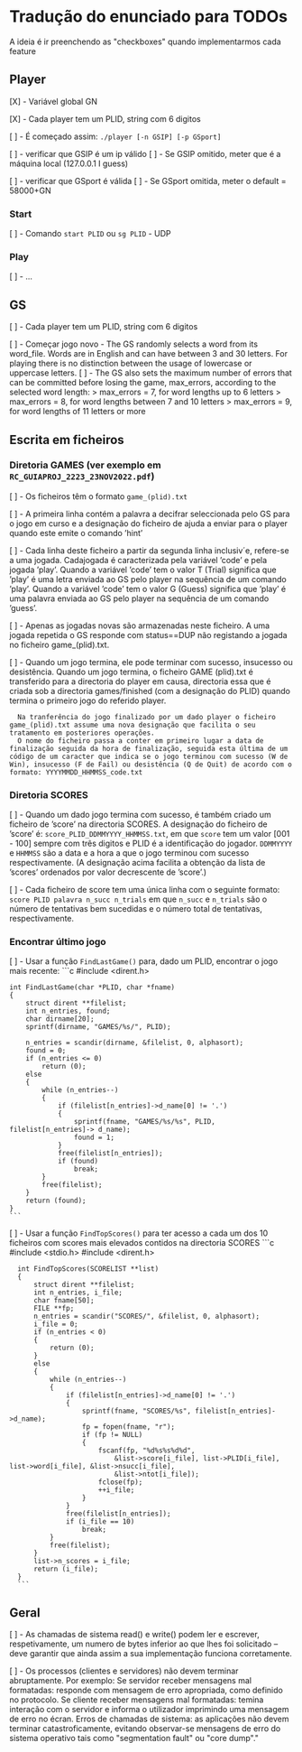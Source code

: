 # Tradução do enunciado para TODOs
A ideia é ir preenchendo as "checkboxes" quando implementarmos cada feature

## Player

[X] - Variável global GN

[X] - Cada player tem um PLID, string com 6 digitos

[ ] - É começado assim: `./player [-n GSIP] [-p GSport]`

[ ] - verificar que GSIP é um ip válido
[ ] - Se GSIP omitido, meter que é a máquina local (127.0.0.1 I guess)

[ ] - verificar que GSport é válida
[ ] - Se GSport omitida, meter o default = 58000+GN

### Start

[ ] - Comando `start PLID` ou `sg PLID` - UDP
      
### Play
[ ] - ...

## GS

[ ] - Cada player tem um PLID, string com 6 digitos

[ ] - Começar jogo novo - The GS randomly selects a word from its word_file. Words are in English 
      and can have between 3 and 30 letters. For playing there is no distinction
      between the usage of lowercase or uppercase letters.
[ ] - The GS also sets the maximum number of errors that can be committed before losing the game, 
       max_errors, according to the selected word length:
       > max_errors = 7, for word lengths up to 6 letters
       > max_errors = 8, for word lengths between 7 and 10 letters
       > max_errors = 9, for word lengths of 11 letters or more


## Escrita em ficheiros

### Diretoria GAMES (ver exemplo em `RC_GUIAPROJ_2223_23NOV2022.pdf`)

[ ] - Os ficheiros têm o formato `game_(plid).txt`

[ ] - A primeira linha contém a palavra a decifrar seleccionada pelo GS para o jogo em curso e a 
      designação do ficheiro de ajuda a enviar para o player quando este emite o comando ’hint’

[ ] - Cada linha deste ficheiro a partir da segunda linha inclusiv´e, refere-se a uma jogada. 
      Cadajogada é caracterizada pela variável ’code’ e pela jogada ’play’. Quando a variável ’code’ tem o valor T (Trial) significa que ’play’ é uma letra enviada ao GS pelo player na sequência de um comando ’play’. Quando a variável ’code’ tem o valor G (Guess) significa que ’play’ é uma palavra enviada ao GS pelo player na sequência de um comando ’guess’.
      
[ ] - Apenas as jogadas novas são armazenadas neste ficheiro. A uma jogada repetida o GS responde 
      com status==DUP não registando a jogada no ficheiro game_(plid).txt.

[ ] - Quando um jogo termina, ele pode terminar com sucesso, insucesso ou desistência. 
      Quando um jogo termina, o ficheiro GAME (plid).txt é transferido para a directoria do player em causa, directoria essa que é criada sob a directoria games/finished (com a designação do PLID) quando termina o primeiro jogo do referido player. 
      
      Na tranferência do jogo finalizado por um dado player o ficheiro game_(plid).txt assume uma nova designação que facilita o seu tratamento em posteriores operações.
      O nome do ficheiro passa a conter em primeiro lugar a data de finalização seguida da hora de finalização, seguida esta última de um código de um caracter que indica se o jogo terminou com sucesso (W de Win), insucesso (F de Fail) ou desistência (Q de Quit) de acordo com o formato: YYYYMMDD_HHMMSS_code.txt

### Diretoria SCORES

[ ] - Quando um dado jogo termina com sucesso, é também criado um ficheiro de ’score’ na directoria 
      SCORES. A designação do ficheiro de ’score’ é: `score_PLID_DDMMYYYY_HHMMSS.txt`, em que `score` tem um valor [001 - 100] sempre com três digitos e PLID é a identificação do jogador. `DDMMYYYY` e `HHMMSS` são a data e a hora a que o jogo terminou com sucesso respectivamente.
       (A designação acima facilita a obtenção da lista de ’scores’ ordenados por valor decrescente de ’score’.)
       
[ ] - Cada ficheiro de score tem uma única linha com o seguinte formato: 
      `score PLID palavra n_succ n_trials` em que `n_succ` e `n_trials` são o número de tentativas bem sucedidas e o número total de tentativas, respectivamente.

### Encontrar último jogo

[ ] - Usar a função `FindLastGame()` para, dado um PLID, encontrar o jogo mais recente:
    ```c
    #include <dirent.h>

    int FindLastGame(char *PLID, char *fname)
    {
        struct dirent **filelist;
        int n_entries, found;
        char dirname[20];
        sprintf(dirname, "GAMES/%s/", PLID);

        n_entries = scandir(dirname, &filelist, 0, alphasort);
        found = 0;
        if (n_entries <= 0)
            return (0);
        else
        {
            while (n_entries--)
            {
                if (filelist[n_entries]->d_name[0] != '.')
                {
                    sprintf(fname, "GAMES/%s/%s", PLID, filelist[n_entries]-> d_name);
                    found = 1;
                }
                free(filelist[n_entries]);
                if (found)
                    break;
            }
            free(filelist);
        }
        return (found);
    }
    ```
    
[ ] - Usar a função `FindTopScores()` para ter acesso a cada um dos 10 ficheiros com scores mais
      elevados contidos na directoria SCORES
      ```c
      #include <stdio.h>
      #include <dirent.h>
  
      int FindTopScores(SCORELIST **list)
      {
          struct dirent **filelist;
          int n_entries, i_file;
          char fname[50];
          FILE **fp;
          n_entries = scandir("SCORES/", &filelist, 0, alphasort);
          i_file = 0;
          if (n_entries < 0)
          {
              return (0);
          }
          else
          {
              while (n_entries--)
              {
                  if (filelist[n_entries]->d_name[0] != '.')
                  {
                      sprintf(fname, "SCORES/%s", filelist[n_entries]->d_name);
                      fp = fopen(fname, "r");
                      if (fp != NULL)
                      {
                          fscanf(fp, "%d%s%s%d%d",
                              &list->score[i_file], list->PLID[i_file], list->word[i_file], &list->nsucc[i_file],
                              &list->ntot[i_file]);
                          fclose(fp);
                          ++i_file;
                      }
                  }
                  free(filelist[n_entries]);
                  if (i_file == 10)
                      break;
              }
              free(filelist);
          }
          list->n_scores = i_file;
          return (i_file);
      }
      ```
 


## Geral

[ ] - As chamadas de sistema read() e write() podem ler e escrever, respetivamente, um numero de 
      bytes inferior ao que lhes foi solicitado – deve garantir que ainda assim a sua implementação funciona corretamente. 

[ ] - Os processos (clientes e servidores) não devem terminar abruptamente. Por exemplo: 
      Se servidor receber mensagens mal formatadas: responde com mensagem de erro apropriada, como definido no protocolo.
      Se cliente receber mensagens mal formatadas: temina interação com o servidor e informa o utilizador imprimindo uma mensagem de erro no écran.
      Erros de chamadas de sistema: as aplicações não devem terminar catastroficamente, evitando observar-se mensagens de erro do sistema operativo tais como "segmentation fault" ou "core dump"."
